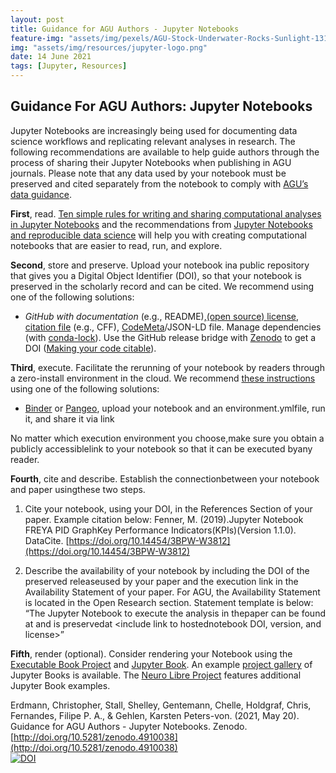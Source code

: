 ```yaml
---
layout: post
title: Guidance for AGU Authors - Jupyter Notebooks
feature-img: "assets/img/pexels/AGU-Stock-Underwater-Rocks-Sunlight-1314x400.jpg"
img: "assets/img/resources/jupyter-logo.png"
date: 14 June 2021
tags: [Jupyter, Resources]
---
```


## Guidance For AGU Authors: Jupyter Notebooks

Jupyter Notebooks are increasingly being used for documenting data science workflows and replicating relevant analyses in research. The following recommendations are available to help guide authors through the process of sharing their Jupyter Notebooks when publishing in AGU journals. Please note that any data used by your notebook must be preserved and cited separately from the notebook to comply with [AGU’s data guidance](https://www.agu.org/Publish-with-AGU/Publish/Author-Resources/Data-and-Software-for-Authors).

**First**, read. [Ten simple rules for writing and sharing computational analyses in Jupyter Notebooks](https://doi.org/10.1371/journal.pcbi.1007007) and the recommendations from [Jupyter Notebooks and reproducible data science](https://markwoodbridge.com/2017/03/05/jupyter-reproducible-science.html) will help you with creating computational notebooks that are easier to read, run, and explore.

**Second**, store and preserve. Upload your notebook ina public repository that gives you a Digital Object Identifier (DOI), so that your notebook is preserved in the scholarly record and can be cited. We recommend using one of the following solutions:
* *GitHub with documentation* (e.g., README),[(open source) license](https://choosealicense.com/), [citation file](https://citation-file-format.github.io/#/what-is-a-citation-cff-file) (e.g., CFF), [CodeMeta](https://codemeta.github.io/codemeta-generator/)/JSON-LD file. Manage dependencies (with [conda-lock](https://pythonspeed.com/articles/conda-dependency-management/)). Use the GitHub release bridge with [Zenodo](https://zenodo.org/) to get a DOI ([Making your code citable](https://guides.github.com/activities/citable-code/)).

**Third**, execute. Facilitate the rerunning of your notebook by readers through a zero-install environment in the cloud. We recommend [these instructions](https://the-turing-way.netlify.app/reproducible-research/renv/renv-binder.html) using one of the following solutions:

* [Binder](https://mybinder.org/) or [Pangeo](https://binder.pangeo.io/), upload your notebook and an environment.ymlfile, run it, and share it via link

No matter which execution environment you choose,make sure you obtain a publicly accessiblelink to your notebook so that it can be executed byany reader.

**Fourth**, cite and describe. Establish the connectionbetween your notebook and paper usingthese two steps.

1. Cite your notebook, using your DOI, in the References Section of your paper. Example citation below:
Fenner, M. (2019).Jupyter Notebook FREYA PID GraphKey Performance Indicators(KPIs)(Version 1.1.0). DataCite. [https://doi.org/10.14454/3BPW-W3812](https://doi.org/10.14454/3BPW-W3812)

1. Describe the availability of your notebook by including the DOI of the preserved releaseused by your paper and the execution link in the Availability Statement of your paper. For AGU, the Availability Statement is located in the Open Research section. Statement template is below:
“The Jupyter Notebook to execute the analysis in thepaper can be found at <include linkto rerunnable notebook link in the cloud> and is preservedat <include link to hostednotebook DOI, version, and license>”

**Fifth**, render (optional). Consider rendering your Notebook using the [Executable Book Project](https://executablebooks.org/en/latest/) and [Jupyter Book](https://jupyterbook.org/intro.html). An example [project gallery](https://executablebooks.org/en/latest/gallery.html) of Jupyter Books is available. The [Neuro Libre Project](https://www.neurolibre.com/) features additional Jupyter Book examples.

Erdmann, Christopher, Stall, Shelley, Gentemann, Chelle, Holdgraf, Chris, Fernandes, Filipe P. A., & Gehlen, Karsten Peters-von. (2021, May 20). Guidance for AGU Authors - Jupyter Notebooks. Zenodo. [http://doi.org/10.5281/zenodo.4910038](http://doi.org/10.5281/zenodo.4910038)  
[![DOI](https://zenodo.org/badge/DOI/10.5281/zenodo.4910038.svg)](https://doi.org/10.5281/zenodo.4910038)
